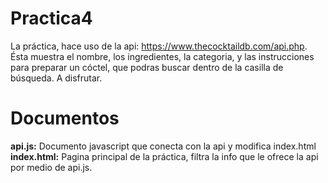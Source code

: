 # Practica4

La práctica, hace uso de la api: https://www.thecocktaildb.com/api.php. Ésta muestra el nombre, los ingredientes, la categoria, y las instrucciones para preparar un cóctel, que podras buscar dentro de la casilla de búsqueda. A disfrutar.

# Documentos

<b>api.js:</b> Documento javascript que conecta con la api y modifica index.html
<br>
<b>index.html:</b> Pagina principal de la práctica, filtra la info que le ofrece la api por medio de api.js.



